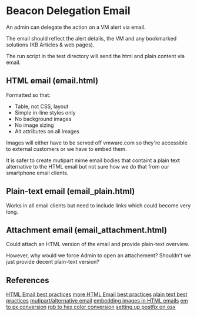 Beacon Delegation Email
=======================

An admin can delegate the action on a VM alert via email.

The email should reflect the alert details, the VM and any bookmarked solutions (KB Articles & web pages).

The run script in the test directory will send the html and plain content via email.

HTML email (email.html)
-----------------------
Formatted so that:
* Table, not CSS, layout
* Simple in-line styles only
* No background images
* No image sizing
* Alt attributes on all images

Images will either have to be served off vmware.com so they're accessible to external customers or we have to embed them.

It is safer to create mutipart mime email bodies that containt a plain text alternative to the HTML email but not sure how we do that from our smartphone email clients.

Plain-text email (email_plain.html)
-----------------------------------
Works in all email clients but need to include links which could become very long.

Attachment email (email_attachment.html)
----------------------------------------
Could attach an HTML version of the email and provide plain-text overview.

However, why would we force Admin to open an attachement? Shouldn't we just provide decent plain-text version?

References
----------
[HTML Email best practices](http://24ways.org/2009/rock-solid-html-emails/)
[more HTML Email best practices](http://net.tutsplus.com/tutorials/html-css-techniques/20-email-design-best-practices-and-resources-for-beginners/)
[plain text best practices](http://www.campaignmonitor.com/guides/design/designing/)
[mutipart/alternative email](http://kevinjmcmahon.net/articles/22/html-and-plain-text-multipart-email-/)
[embedding images in HTML emails](http://www.campaignmonitor.com/blog/post/3927/embedded-images-in-html-email)
[em to px conversion](http://pxtoem.com/)
[rgb to hex color conversion](http://www.rgbtohex.net/)
[setting up postfix on osx](http://www.zenddeveloper.com/how-to-send-smtp-mails-with-postfix-mac-os-x-10-8/)
